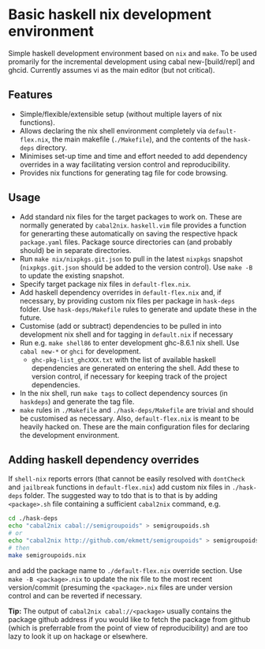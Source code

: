 # Basic haskell nix development environment

Simple haskell development environment based on `nix` and `make`.
To be used promarily for the incremental development using cabal new-[build/repl] and ghcid.
Currently assumes vi as the main editor (but not critical).

## Features
* Simple/flexible/extensible setup (without multiple layers of nix functions).
* Allows declaring the nix shell environment completely via `default-flex.nix`, the main makefile (`./Makefile`), and the contents of the `hask-deps` directory.
* Minimises set-up time and time and effort needed to add dependency overrides in a way facilitating version control and reproducibility.
* Provides nix functions for generating tag file for code browsing.

## Usage
* Add standard nix files for the target packages to work on. These are normally generated by `cabal2nix`. `haskell.vim` file provides a function for generarting these automatically on saving the respective hpack `package.yaml` files. Package source directories can (and probably should) be in separate directories.
* Run `make nix/nixpkgs.git.json` to pull in the latest `nixpkgs` snapshot (`nixpkgs.git.json` should be added to the version control). Use `make -B` to update the existing snapshot.
* Specify target package nix files in `default-flex.nix`.
* Add haskell dependency overrides in `default-flex.nix` and, if necessary, by providing custom nix files per package in `hask-deps` folder. Use `hask-deps/Makefile` rules to generate and update these in the future.
* Customise (add or subtract) dependencies to be pulled in into development nix shell and for tagging in `default.nix` if necessary
* Run e.g. `make shell86` to enter development ghc-8.6.1 nix shell. Use `cabal new-*` or `ghci` for development.
  - `ghc-pkg-list_ghcXXX.txt` with the list of available haskell dependencies are generated on entering the shell. Add these to version control, if necessary for keeping track of the project dependencies.
* In the nix shell, run `make tags` to collect dependency sources (in `haskdeps`) and generate the tag file.
* `make` rules in `./Makefile` and `./hask-deps/Makefile` are trivial and should be customised as necessary. Also, `default-flex.nix` is meant to be heavily hacked on. These are the main configuration files for declaring the development environment.

## Adding haskell dependency overrides
If `shell-nix` reports errors (that cannot be easily resolved with `dontCheck` and `jailbreak` functions in `default-flex.nix`) add custom nix files in `./hask-deps` folder. The suggested way to tdo that is to that is by adding `<package>.sh` file containing a sufficient `cabal2nix` command, e.g.

```sh
cd ./hask-deps
echo "cabal2nix cabal://semigroupoids" > semigroupoids.sh
# or
echo "cabal2nix http://github.com/ekmett/semigroupoids" > semigroupoids.sh
# then
make semigroupoids.nix
```
and add the package name to `./default-flex.nix` override section.
Use `make -B <package>.nix` to update the nix file to the most recent version/commit (presuming the `<package>.nix` files are under version control and can be reverted if necessary.

**Tip:** The output of `cabal2nix cabal://<package>` usually contains the package github address if you would like to fetch the package from github (which is preferrable from the point of view of reproducibility) and are too lazy to look it up on hackage or elsewhere.  
